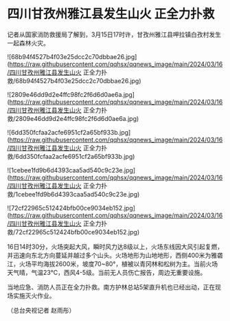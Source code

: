 # 四川甘孜州雅江县发生山火 正全力扑救

记者从国家消防救援局了解到，3月15日17时许，甘孜州雅江县呷拉镇白孜村发生一起森林火灾。

![68b94f4527b4f03e25dcc2c70dbbae26.jpg](https://raw.githubusercontent.com/qqhsx/qqnews_image/main/2024/03/16/四川甘孜州雅江县发生山火 正全力扑救/68b94f4527b4f03e25dcc2c70dbbae26.jpg)

![2809e46dd9d2e4ffc98fc2f6d6d0ae6a.jpg](https://raw.githubusercontent.com/qqhsx/qqnews_image/main/2024/03/16/四川甘孜州雅江县发生山火 正全力扑救/2809e46dd9d2e4ffc98fc2f6d6d0ae6a.jpg)

![6dd350fcfaa2acfe6951cf2a65bf933b.jpg](https://raw.githubusercontent.com/qqhsx/qqnews_image/main/2024/03/16/四川甘孜州雅江县发生山火 正全力扑救/6dd350fcfaa2acfe6951cf2a65bf933b.jpg)

![1cebee1fd9b6d4393caa5ad540c9c23e.jpg](https://raw.githubusercontent.com/qqhsx/qqnews_image/main/2024/03/16/四川甘孜州雅江县发生山火 正全力扑救/1cebee1fd9b6d4393caa5ad540c9c23e.jpg)

![72cf22965c512424bfb00ce9034eb152.jpg](https://raw.githubusercontent.com/qqhsx/qqnews_image/main/2024/03/16/四川甘孜州雅江县发生山火 正全力扑救/72cf22965c512424bfb00ce9034eb152.jpg)

16日14时30分，火场突起大风，瞬时风力达8级以上，火场东线因大风引起复燃，并迅速向东北方向蔓延并越过多个山头。火场地形为山地地形，西侧400米为雅砻江，火场平均海拔2600米，坡度70~80°，植被以青冈林和松树为主。当前火场天气晴，气温23℃，西风4-5级。当前无人员伤亡报告，周边无重要设施。

当地应急、消防人员正在全力扑救。南方护林总站5架直升机也已经出动，正在现场实施灭火作业。

（总台央视记者 赵雨彤）

